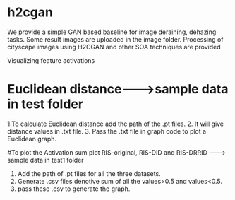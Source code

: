 # h2cgan
We provide a simple GAN based baseline for image deraining, dehazing tasks. Some result images are uploaded in the image folder. Processing of cityscape images using H2CGAN and other SOA techniques are provided







Visualizing feature activations 

# Euclidean distance--->sample data in test folder

1.To calculate Euclidean distance add the path of the .pt files.
2. It will give distance values in .txt file.
3. Pass the .txt file in graph code to plot a Euclidean graph.


#To plot the Activation sum plot RIS-original, RIS-DID and RIS-DRRID ---> sample data in test1 folder

1. Add the path of .pt files for all the three datasets.
2. Generate .csv files denotive sum of all the values>0.5 and values<0.5.
3. pass these .csv to generate the graph.
